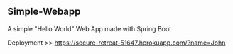 ## Simple-Webapp
A simple "Hello World" Web App made with Spring Boot

Deployment >> https://secure-retreat-51647.herokuapp.com/?name=John
